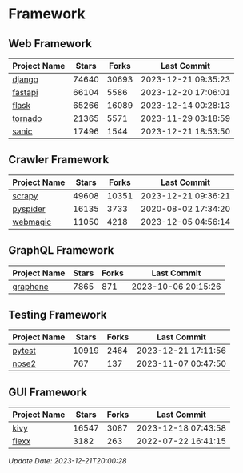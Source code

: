 # Framework

## Web Framework
| Project Name | Stars | Forks | Last Commit |
| ------------ | ----- | ----- | ----------- |
| [django](https://github.com/django/django) | 74640 | 30693 | 2023-12-21 09:35:23 |
| [fastapi](https://github.com/tiangolo/fastapi) | 66104 | 5586 | 2023-12-20 17:06:01 |
| [flask](https://github.com/pallets/flask) | 65266 | 16089 | 2023-12-14 00:28:13 |
| [tornado](https://github.com/tornadoweb/tornado) | 21365 | 5571 | 2023-11-29 03:18:59 |
| [sanic](https://github.com/sanic-org/sanic) | 17496 | 1544 | 2023-12-21 18:53:50 |

## Crawler Framework
| Project Name | Stars | Forks | Last Commit |
| ------------ | ----- | ----- | ----------- |
| [scrapy](https://github.com/scrapy/scrapy) | 49608 | 10351 | 2023-12-21 09:36:21 |
| [pyspider](https://github.com/binux/pyspider) | 16135 | 3733 | 2020-08-02 17:34:20 |
| [webmagic](https://github.com/code4craft/webmagic) | 11050 | 4218 | 2023-12-05 04:56:14 |

## GraphQL Framework
| Project Name | Stars | Forks | Last Commit |
| ------------ | ----- | ----- | ----------- |
| [graphene](https://github.com/graphql-python/graphene) | 7865 | 871 | 2023-10-06 20:15:26 |

## Testing Framework
| Project Name | Stars | Forks | Last Commit |
| ------------ | ----- | ----- | ----------- |
| [pytest](https://github.com/pytest-dev/pytest) | 10919 | 2464 | 2023-12-21 17:11:56 |
| [nose2](https://github.com/nose-devs/nose2) | 767 | 137 | 2023-11-07 00:47:50 |

## GUI Framework
| Project Name | Stars | Forks | Last Commit |
| ------------ | ----- | ----- | ----------- |
| [kivy](https://github.com/kivy/kivy) | 16547 | 3087 | 2023-12-18 07:43:58 |
| [flexx](https://github.com/flexxui/flexx) | 3182 | 263 | 2022-07-22 16:41:15 |

*Update Date: 2023-12-21T20:00:28*